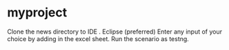 # myproject
Clone the news directory to IDE . Eclipse (preferred)
Enter any input of your choice by adding in the excel sheet.
Run the scenario as testng.
